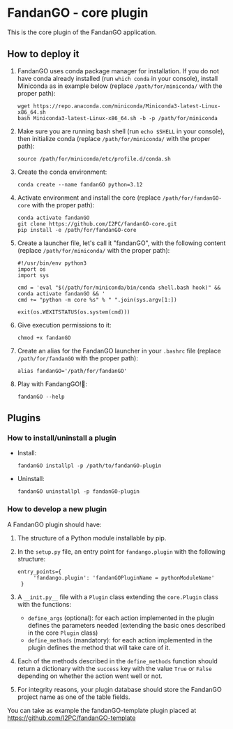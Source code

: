# FandanGO - core plugin

This is the core plugin of the FandanGO application.

## How to deploy it

1. FandanGO uses conda package manager for installation. If you do not have conda already installed (run `which conda` in your console), install Miniconda as in example below (replace `/path/for/miniconda/` with the proper path):
   ```
   wget https://repo.anaconda.com/miniconda/Miniconda3-latest-Linux-x86_64.sh
   bash Miniconda3-latest-Linux-x86_64.sh -b -p /path/for/miniconda
   ```

2. Make sure you are running bash shell (run `echo $SHELL` in your console), then initialize conda (replace `/path/for/miniconda/` with the proper path):
   ```
   source /path/for/miniconda/etc/profile.d/conda.sh
   ```

3. Create the conda environment:
   ```
   conda create --name fandanGO python=3.12
   ```

4. Activate environment and install the core (replace `/path/for/fandanGO-core` with the proper path):
   ```
   conda activate fandanGO
   git clone https://github.com/I2PC/fandanGO-core.git
   pip install -e /path/for/fandanGO-core
   ```
   
5. Create a launcher file, let's call it "fandanGO", with the following content (replace `/path/for/miniconda/` with the proper path):
   ```
   #!/usr/bin/env python3
   import os
   import sys
   
   cmd = 'eval "$(/path/for/miniconda/bin/conda shell.bash hook)" && conda activate fandanGO && '
   cmd += "python -m core %s" % " ".join(sys.argv[1:])
   
   exit(os.WEXITSTATUS(os.system(cmd)))
   ```

5. Give execution permissions to it:
   ```
   chmod +x fandanGO
   ```

6. Create an alias for the FandanGO launcher in your `.bashrc` file (replace `/path/for/fandanGO` with the proper path):
   ```
   alias fandanGO='/path/for/fandanGO'
   ```

7. Play with FandangGO!💃:
   ```
   fandanGO --help
   ```

## Plugins

### How to install/uninstall a plugin

- Install:
   ```
   fandanGO installpl -p /path/to/fandanGO-plugin
   ```

- Uninstall:
   ```
   fandanGO uninstallpl -p fandanGO-plugin
   ```

### How to develop a new plugin

A FandanGO plugin should have:

1. The structure of a Python module installable by pip.
2. In the `setup.py` file, an entry point for `fandango.plugin` with the following structure:
   ```
   entry_points={
        'fandango.plugin': 'fandanGOPluginName = pythonModuleName'
    }
   ```
3. A `__init.py__` file with a `Plugin` class extending the `core.Plugin` class with the functions:
   - `define_args` (optional): for each action implemented in the plugin defines the parameters needed (extending the basic ones described in the core `Plugin` class)
   - `define_methods` (mandatory): for each action implemented in the plugin defines the method that will take care of it.

4. Each of the methods described in the `define_methods` function should return a dictionary with the `success` key with the value `True` or `False` depending on whether the action went well or not.
5. For integrity reasons, your plugin database should store the FandanGO project name as one of the table fields.

You can take as example the fandanGO-template plugin placed at https://github.com/I2PC/fandanGO-template
